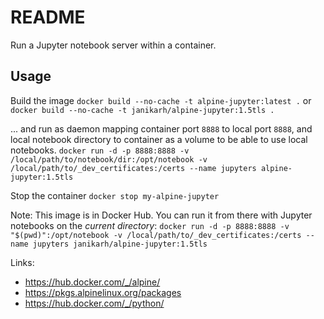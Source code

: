 README
======

Run a Jupyter notebook server within a container.

## Usage

Build the image
`docker build --no-cache -t alpine-jupyter:latest .`
or
`docker build --no-cache -t janikarh/alpine-jupyter:1.5tls .`

... and run as daemon mapping container port `8888` to local port `8888`, and local notebook directory to container as a volume to be able to use local notebooks.
`docker run -d -p 8888:8888 -v /local/path/to/notebook/dir:/opt/notebook -v /local/path/to/_dev_certificates:/certs --name jupyters alpine-jupyter:1.5tls`

Stop the container
`docker stop my-alpine-jupyter`

Note:
This image is in Docker Hub. You can run it from there with Jupyter notebooks on the *current directory*:
`docker run -d -p 8888:8888 -v "$(pwd)":/opt/notebook -v /local/path/to/_dev_certificates:/certs --name jupyters janikarh/alpine-jupyter:1.5tls`


Links:
- https://hub.docker.com/_/alpine/
- https://pkgs.alpinelinux.org/packages
- https://hub.docker.com/_/python/